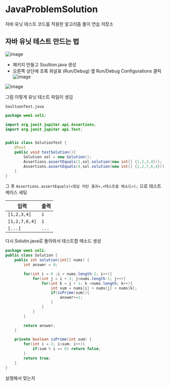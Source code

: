 # JavaProblemSolution
자바 유닛 테스트 코드를 적용한 알고리즘 풀이 연습 저장소

## 자바 유닛 테스트 만드는 법

![image](https://user-images.githubusercontent.com/43310141/212461545-7d9be469-1fd6-42c8-bcb4-fb995a729e2d.png)

- 패키지 만들고 Soultion.java 생성
- 오른쪽 상단에 초록 화살표 (Run/Debug) 옆 Run/Debug Configurations 클릭
![image](https://user-images.githubusercontent.com/43310141/212461586-21a7c214-6d1a-4e4d-8e74-f82132606d03.png)

![image](https://user-images.githubusercontent.com/43310141/212461601-bc7a7118-be97-4547-a55e-93c5cf59a56a.png)

그럼 이렇게 유닛 테스트 파일이 생김

`SoultuonTest.java`
```java
package wee1.sol1;

import org.junit.jupiter.api.Assertions;
import org.junit.jupiter.api.Test;


public class SolutionTest {
    @Test
    public void testSolution(){
        Solution sol = new Solution();
        Assertions.assertEquals(1,sol.solution(new int[] {1,2,3,4}));
        Assertions.assertEquals(4,sol.solution(new int[] {1,2,7,6,4}));
    }
}
```
그 후 `Assertions.assertEquals(<정답 리턴 결과>,<테스트할 메소드>);` 으로 테스트 케이스 세팅

|입력 | 출력|
|---|---|
|`[1,2,3,4]` | `1`| 
|`[1,2,7,6,4]` | `1`|
|`[...]`|`...`|

다시 Solutin.java로 돌아와서 테스트할 메소드 생성 
```java
package wee1.sol1;
public class Solution {
    public int solution(int[] nums) {
        int answer = 0;

        for(int i = 0 ;i < nums.length-2; i++){
            for(int j = i + 1; j<nums.length-1; j++){
                for(int k = j + 1; k <nums.length; k++){
                    int sum = nums[i] + nums[j] + nums[k];
                    if(isPrime(sum)){
                        answer+=1;
                    }
                }
            }
        }

        return answer;
    }

    private boolean isPrime(int sum) {
        for(int i = 2; i<sum; i++){
            if(sum % i == 0) return false;
        }
        return true;
    }
}

```
실행해서 맞는지 
